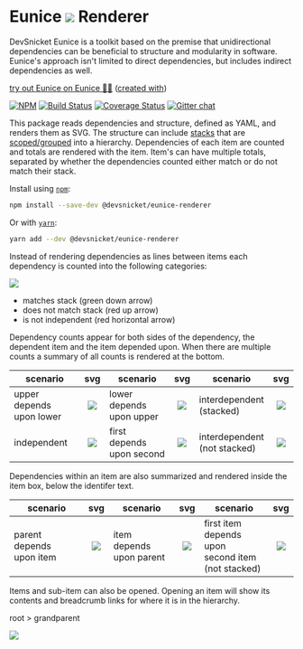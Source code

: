 # Eunice ![](https://raw.githubusercontent.com/DevSnicket/eunice-renderer/master/getSvgElementForStack/createArrows/test/withUse/testCases/default-height.svg?sanitize=true) Renderer

DevSnicket Eunice is a toolkit based on the premise that unidirectional dependencies can be beneficial to structure and modularity in software. Eunice's approach isn't limited to direct dependencies, but includes indirect dependencies as well.

[try out Eunice on Eunice 🐶🥫](https://devsnicket.github.io/Eunice/renderer/index.html) ([created with](dogfooding/generate.sh))

[![NPM](https://img.shields.io/npm/v/@devsnicket/eunice-renderer.svg)](https://www.npmjs.com/package/@devsnicket/eunice-renderer
) [![Build Status](https://travis-ci.org/DevSnicket/eunice-renderer.svg?branch=master)](https://travis-ci.org/DevSnicket/eunice-renderer) [![Coverage Status](https://coveralls.io/repos/github/DevSnicket/eunice-renderer/badge.svg?branch=master&c=1)](https://coveralls.io/github/DevSnicket/eunice-renderer?branch=master) [![Gitter chat](https://badges.gitter.im/devsnicket-eunice/gitter.png)](https://gitter.im/devsnicket-eunice)

This package reads dependencies and structure, defined as YAML, and renders them as SVG. The structure can include [stacks](https://github.com/DevSnicket/eunice#stacks) that are [scoped/grouped](https://github.com/DevSnicket/eunice#scopes--groups) into a hierarchy. Dependencies of each item are counted and totals are rendered with the item. Item's can have multiple totals, separated by whether the dependencies counted either match or do not match their stack.

Install using [`npm`](https://www.npmjs.com/package/@devsnicket/eunice-renderer):

```bash
npm install --save-dev @devsnicket/eunice-renderer
```
Or with [`yarn`](https://yarnpkg.com/en/package/@devsnicket/eunice-renderer):

```bash
yarn add --dev @devsnicket/eunice-renderer
```

Instead of rendering dependencies as lines between items each dependency is counted into the following categories:

![](https://raw.githubusercontent.com/DevSnicket/eunice-renderer/master/getSvgElementForStack/createArrows/test/withUse/testCases/with-descriptions.svg?sanitize=true)

- matches stack (green down arrow)
- does not match stack (red up arrow)
- is not independent (red horizontal arrow)

Dependency counts appear for both sides of the dependency, the dependent item and the item depended upon. When there are multiple counts a summary of all counts is rendered at the bottom.

scenario | svg | scenario | svg | scenario | svg
-------- | :-: | -------- | :-: | -------- | :-:
upper depends<br/>upon lower | [![](https://raw.githubusercontent.com/DevSnicket/eunice-renderer/master/getSvgForYaml/testCases/stack/upper-depends-upon-lower/.svg?sanitize=true)](Renderer/getSvgForYaml/testCases/stack/upper-depends-upon-lower/.svg) | lower depends<br/>upon upper | [![](https://raw.githubusercontent.com/DevSnicket/eunice-renderer/master/getSvgForYaml/testCases/stack/lower-depends-upon-upper/.svg?sanitize=true)](Renderer/getSvgForYaml/testCases/stack/lower-depends-upon-upper/.svg) | interdependent<br/>(stacked) | [![](https://raw.githubusercontent.com/DevSnicket/eunice-renderer/master/getSvgForYaml/testCases/stack/two-interdependent/.svg?sanitize=true)](Renderer/getSvgForYaml/testCases/stack/two-interdependent/.svg)
independent | [![](https://raw.githubusercontent.com/DevSnicket/eunice-renderer/master/getSvgForYaml/testCases/two/.svg?sanitize=true)](Renderer/getSvgForYaml/testCases/two/.svg) | first depends<br/>upon second | [![](https://raw.githubusercontent.com/DevSnicket/eunice-renderer/master/getSvgForYaml/testCases/independency/first-depends-upon-second/.svg?sanitize=true)](Renderer/getSvgForYaml/testCases/independency/first-depends-upon-second/.svg) | interdependent<br/>(not stacked) | [![](https://raw.githubusercontent.com/DevSnicket/eunice-renderer/master/getSvgForYaml/testCases/independency/two-interdependent/.svg?sanitize=true)](Renderer/getSvgForYaml/testCases/independency/two-interdependent/.svg)

Dependencies within an item are also summarized and rendered inside the item box, below the identifer text.

scenario | svg | scenario | svg | scenario | svg
-------- | :-: | -------- | :-: | -------- | :-:
parent depends<br />upon item | [![](https://raw.githubusercontent.com/DevSnicket/eunice-renderer/master/getSvgForYaml/testCases/parent-depends-upon-item/.svg?sanitize=true)](Renderer/getSvgForYaml/testCases/parent-depends-upon-item/.svg) | item depends<br />upon parent | [![](https://raw.githubusercontent.com/DevSnicket/eunice-renderer/master/getSvgForYaml/testCases/item-depends-upon-parent/.svg?sanitize=true)](Renderer/getSvgForYaml/testCases/item-depends-upon-parent/.svg) | first item<br/> depends upon<br/>second item<br/>(not stacked) | [![](https://raw.githubusercontent.com/DevSnicket/eunice-renderer/master/getSvgForYaml/testCases/independency/first-item-depends-upon-second-item/.svg?sanitize=true)](Renderer/getSvgForYaml/testCases/independency/first-item-depends-upon-second-item/.svg)

Items and sub-item can also be opened. Opening an item will show its contents and breadcrumb links for where it is in the hierarchy.

root > grandparent

[![](https://raw.githubusercontent.com/DevSnicket/eunice-renderer/master/getSvgForYaml/withSubset.testCases/upper-item-depends-upon-lower-item-with-parent.svg?sanitize=true)](Renderer/getSvgForYaml/withSubset.testCases/upper-item-depends-upon-lower-item-with-parent.svg)

